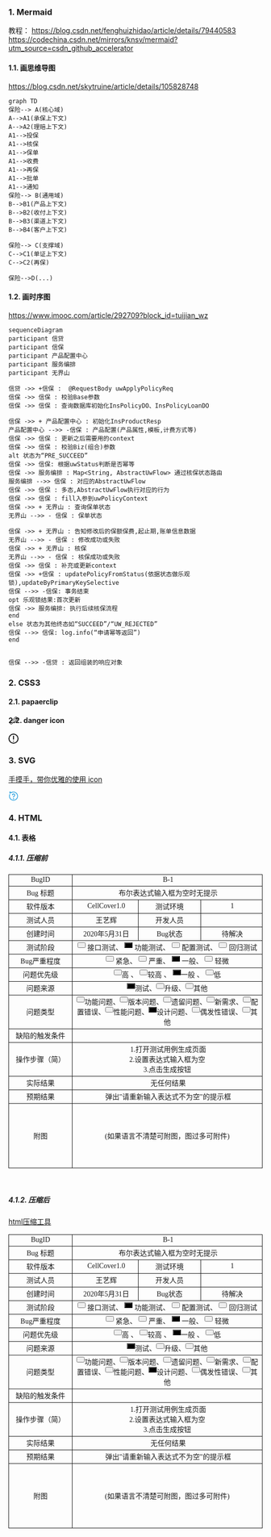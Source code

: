 ### 1. Mermaid
教程：
https://blog.csdn.net/fenghuizhidao/article/details/79440583
https://codechina.csdn.net/mirrors/knsv/mermaid?utm_source=csdn_github_accelerator

#### 1.1. 画思维导图
https://blog.csdn.net/skytruine/article/details/105828748

```mermaid
graph TD
保险--> A(核心域)
A-->A1(承保上下文)
A-->A2(理赔上下文)
A1-->投保
A1-->核保
A1-->保单
A1-->收费
A1-->再保
A1-->批单
A1-->通知
保险--> B(通用域)
B-->B1(产品上下文)
B-->B2(收付上下文)
B-->B3(渠道上下文)
B-->B4(客户上下文)

保险--> C(支撑域)
C-->C1(单证上下文)
C-->C2(再保)

保险-->D(...)
```
#### 1.2. 画时序图
https://www.imooc.com/article/292709?block_id=tuijian_wz

```mermaid
sequenceDiagram
participant 信贷
participant 信保
participant 产品配置中心
participant 服务编排
participant 无界山

信贷 ->> +信保 :  @RequestBody uwApplyPolicyReq
信保 ->> 信保 : 校验Base参数
信保 ->> 信保 : 查询数据库初始化InsPolicyDO、InsPolicyLoanDO

信保 ->> + 产品配置中心 : 初始化InsProductResp
产品配置中心 -->> -信保 : 产品配置(产品属性,模板,计费方式等)
信保 ->> 信保 : 更新之后需要用的context
信保 ->> 信保 : 校验Biz(组合)参数
alt 状态为“PRE_SUCCEED”
信保 ->> 信保: 根据uwStatus判断是否幂等
信保 ->> 服务编排 : Map<String, AbstractUwFlow> 通过核保状态路由
服务编排 -->> 信保 : 对应的AbstractUwFlow
信保 ->> 信保 : 多态,AbstractUwFlow执行对应的行为
信保 ->> 信保 : fill入参到uwPolicyContext
信保 ->> + 无界山 : 查询保单状态
无界山 -->> - 信保 : 保单状态

信保 ->> + 无界山 : 告知修改后的保额保费,起止期,账单信息数据
无界山 -->> - 信保 : 修改成功或失败
信保 ->> + 无界山 : 核保
无界山 -->> - 信保 : 核保成功或失败
信保 ->> 信保 : 补充或更新context
信保 ->> +信保 : updatePolicyFromStatus(依据状态做乐观锁),updateByPrimaryKeySelective
信保 -->> -信保: 事务结束
opt 乐观锁结果:首次更新
信保 ->> 服务编排: 执行后续核保流程
end
else 状态为其他终态如“SUCCEED”/“UW_REJECTED”
信保 -->> 信保: log.info(“申请幂等返回”)
end


信保 -->> -信贷 : 返回组装的响应对象
```

### 2. CSS3
#### 2.1. papaerclip
<a class="paperclip icon"></a>

<style type="text/css">
.paperclip.icon {
  color: #000;
  position: absolute;
  margin-left: 9px;
  margin-top: 2px;
  width: 6px;
  height: 12px;
  border-radius: 4px 4px 0 0;
  border-left: solid 1px currentColor;
  border-right: solid 1px currentColor;
  border-top: solid 1px currentColor;
  -webkit-transform: rotate(45deg);
          transform: rotate(45deg);
}

.paperclip.icon:before {
  content: '';
  position: absolute;
  top: 11px;
  left: -1px;
  width: 4px;
  height: 6px;
  border-radius: 0 0 3px 3px;
  border-left: solid 1px currentColor;
  border-right: solid 1px currentColor;
  border-bottom: solid 1px currentColor;
}

.paperclip.icon:after {
  content: '';
  position: absolute;
  left: 1px;
  top: 1px;
  width: 2px;
  height: 10px;
  border-radius: 4px 4px 0 0;
  border-left: solid 1px currentColor;
  border-right: solid 1px currentColor;
  border-top: solid 1px currentColor;
}
</style>
#### 2.2. danger icon
<a class="gg-danger"></a>

<style>
 .gg-danger {
 box-sizing: border-box;
 position: relative;
 display: block;
 transform: scale(var(--ggs,1));
 width: 20px;
 height: 20px;
 border: 2px solid;
 border-radius: 40px
}

.gg-danger::after,
.gg-danger::before {
 content: "";
 display: block;
 box-sizing: border-box;
 position: absolute;
 border-radius: 3px;
 width: 2px;
 background: currentColor;
 left: 7px
}

.gg-danger::after {
 top: 2px;
 height: 8px
}

.gg-danger::before {
 height: 2px;
 bottom: 2px
} 
</style>
### 3. SVG
[手摸手，带你优雅的使用 icon](https://www.jianshu.com/p/f14982b2b737)

<svg t="1613551927172" class="icon" viewBox="0 0 1024 1024" version="1.1" xmlns="http://www.w3.org/2000/svg" p-id="1221" width="20" height="20"><path d="M665.6 374.4c-12.8-57.6-57.6-105.6-118.4-118.4-67.2-16-131.2 9.6-169.6 64-28.8 41.6 0 60.8 16 73.6 6.4 3.2 12.8 9.6 22.4 19.2 12.8 12.8 32 9.6 44.8-3.2 12.8-12.8 9.6-32-3.2-44.8-9.6-6.4-16-12.8-22.4-19.2 22.4-25.6 60.8-38.4 96-28.8 35.2 9.6 60.8 35.2 70.4 70.4 9.6 48-12.8 92.8-54.4 112-41.6 19.2-70.4 57.6-70.4 102.4l0 22.4c0 19.2 12.8 32 32 32 0 0 0 0 0 0 16 0 32-12.8 32-32l0-22.4c0-19.2 12.8-38.4 32-44.8C643.2 528 681.6 451.2 665.6 374.4zM480 729.6c-9.6 9.6-12.8 22.4-12.8 35.2 0 12.8 6.4 25.6 12.8 35.2 9.6 9.6 22.4 12.8 35.2 12.8 12.8 0 25.6-6.4 35.2-12.8 9.6-9.6 12.8-22.4 12.8-35.2 0-12.8-6.4-25.6-12.8-35.2C531.2 710.4 499.2 710.4 480 729.6zM512 67.2c-80 0-160 22.4-227.2 64C246.4 86.4 188.8 64 124.8 64 115.2 64 102.4 70.4 96 80c-6.4 9.6-6.4 22.4 0 32 0 0 32 54.4 41.6 137.6 3.2 16 16 28.8 32 28.8 0 0 3.2 0 3.2 0C192 275.2 204.8 262.4 204.8 243.2 198.4 201.6 188.8 163.2 179.2 137.6 204.8 144 230.4 160 249.6 188.8c0 0 0 0 0 0 0 0 0 0 0 0C252.8 192 252.8 192 252.8 195.2c0 0 3.2 3.2 3.2 3.2 3.2 0 3.2 3.2 6.4 3.2 3.2 0 3.2 3.2 6.4 3.2 3.2 0 3.2 0 6.4 0 3.2 0 3.2 0 6.4 0 3.2 0 3.2 0 6.4-3.2 3.2 0 3.2 0 6.4-3.2 0 0 0 0 0 0 0 0 0 0 0 0 64-44.8 140.8-67.2 217.6-67.2 211.2 0 384 172.8 384 384s-172.8 384-384 384-384-172.8-384-384c0-54.4 9.6-105.6 32-156.8 6.4-16 0-35.2-16-41.6-16-6.4-35.2 0-41.6 16C76.8 390.4 64 451.2 64 515.2c0 246.4 201.6 448 448 448 246.4 0 448-201.6 448-448C960 268.8 758.4 67.2 512 67.2z" p-id="1222" fill="#1296db"></path></svg>
### 4. HTML
#### 4.1. 表格
##### 4.1.1. 压缩前
<html>
  <head>
    <meta http-equiv="Content-Type" content="text/html; charset=UTF-8" />
    <meta http-equiv="Content-Style-Type" content="text/css" />
    <meta name="generator" content="Aspose.Words for .NET 17.1.0.0" />
    <title>Bug-1</title>
  </head>
  <style>
    #default {
      background: black;
    }
  </style>
<body>
    <div>
      <table cellspacing="0" cellpadding="0" style="border-collapse: collapse;">
        <tbody>
          <tr>
            <td
              style="
                width: 92.9pt;
                border-style: solid;
                border-width: 0.75pt;
                padding-right: 5.03pt;
                padding-left: 5.03pt;
                vertical-align: middle;
              "
            >
              <p
                style="
                  margin-top: 0pt;
                  margin-bottom: 0pt;
                  text-align: center;
                  widows: 0;
                  orphans: 0;
                  font-size: 10.5pt;
                "
              >
                <span style="font-family: Calibri;">BugID</span>
              </p>
            </td>
            <td
              colspan="3"
              style="
                width: 300.3pt;
                border-style: solid;
                border-width: 0.75pt;
                padding-right: 5.03pt;
                padding-left: 5.03pt;
                vertical-align: middle;
              "
            >
              <p
                style="
                  margin-top: 0pt;
                  margin-bottom: 0pt;
                  text-align: center;
                  widows: 0;
                  orphans: 0;
                  font-size: 10.5pt;
                "
              >
                <span style="font-family: Calibri;">&nbsp;B-1</span>
              </p>
            </td>
          </tr>
          <tr>
            <td
              style="
                width: 92.9pt;
                border-style: solid;
                border-width: 0.75pt;
                padding-right: 5.03pt;
                padding-left: 5.03pt;
                vertical-align: middle;
              "
            >
              <p
                style="
                  margin-top: 0pt;
                  margin-bottom: 0pt;
                  text-align: center;
                  widows: 0;
                  orphans: 0;
                  font-size: 10.5pt;
                "
              >
                <span style="font-family: Calibri;">Bug</span>
                <span style="font-family:&#39;宋体&#39;">标题</span>
              </p>
            </td>
            <td
              colspan="3"
              style="
                width: 300.3pt;
                border-top-style: solid;
                border-top-width: 0.75pt;
                border-right-style: solid;
                border-right-width: 0.75pt;
                border-left-style: solid;
                border-left-width: 0.75pt;
                padding-right: 5.03pt;
                padding-left: 5.03pt;
                vertical-align: middle;
              "
            >
              <p
                style="
                  margin-top: 0pt;
                  margin-bottom: 0pt;
                  text-align: center;
                  widows: 0;
                  orphans: 0;
                  font-size: 10.5pt;
                "
              >
                <span style="font-family: Calibri;">&nbsp;布尔表达式输入框为空时无提示</span>
              </p>
            </td>
          </tr>
          <tr>
            <td
              style="
                width: 92.9pt;
                border-style: solid;
                border-width: 0.75pt;
                padding-right: 5.03pt;
                padding-left: 5.03pt;
                vertical-align: middle;
              "
            >
              <p
                style="
                  margin-top: 0pt;
                  margin-bottom: 0pt;
                  text-align: center;
                  widows: 0;
                  orphans: 0;
                  font-size: 10.5pt;
                "
              >
                <span style="font-family:&#39;宋体&#39;">软件版本</span>
              </p>
            </td>
            <td
              style="
                width: 92.9pt;
                border-style: solid;
                border-width: 0.75pt;
                padding-right: 5.03pt;
                padding-left: 5.03pt;
                vertical-align: middle;
              "
            >
              <p
                style="
                  margin-top: 0pt;
                  margin-bottom: 0pt;
                  text-align: center;
                  widows: 0;
                  orphans: 0;
                  font-size: 10.5pt;
                "
              >
                <span style="font-family: Calibri;">&nbsp;CellCover1.0</span>
              </p>
            </td>
            <td
              style="
                width: 92.9pt;
                border-style: solid;
                border-width: 0.75pt;
                padding-right: 5.03pt;
                padding-left: 5.03pt;
                vertical-align: middle;
              "
            >
              <p
                style="
                  margin-top: 0pt;
                  margin-bottom: 0pt;
                  text-align: center;
                  widows: 0;
                  orphans: 0;
                  font-size: 10.5pt;
                "
              >
                <span style="font-family:&#39;宋体&#39;">测试环境</span>
              </p>
            </td>
            <td
              style="
                width: 92.9pt;
                border-style: solid;
                border-width: 0.75pt;
                padding-right: 5.03pt;
                padding-left: 5.03pt;
                vertical-align: middle;
              "
            >
              <p
                style="
                  margin-top: 0pt;
                  margin-bottom: 0pt;
                  text-align: center;
                  widows: 0;
                  orphans: 0;
                  font-size: 10.5pt;
                "
              >
                <span style="font-family: Calibri;">&nbsp;1</span>
              </p>
            </td>
          </tr>
          <tr>
            <td
              style="
                width: 92.9pt;
                border-style: solid;
                border-width: 0.75pt;
                padding-right: 5.03pt;
                padding-left: 5.03pt;
                vertical-align: middle;
              "
            >
              <p
                style="
                  margin-top: 0pt;
                  margin-bottom: 0pt;
                  text-align: center;
                  widows: 0;
                  orphans: 0;
                  font-size: 10.5pt;
                "
              >
                <span style="font-family:&#39;宋体&#39;">测试人员</span>
              </p>
            </td>
            <td
              style="
                width: 92.9pt;
                border-style: solid;
                border-width: 0.75pt;
                padding-right: 5.03pt;
                padding-left: 5.03pt;
                vertical-align: middle;
              "
            >
              <p
                style="
                  margin-top: 0pt;
                  margin-bottom: 0pt;
                  text-align: center;
                  widows: 0;
                  orphans: 0;
                  font-size: 10.5pt;
                "
              >
                <span style="font-family: Calibri;">&nbsp;王艺辉</span>
              </p>
            </td>
            <td
              style="
                width: 92.9pt;
                border-style: solid;
                border-width: 0.75pt;
                padding-right: 5.03pt;
                padding-left: 5.03pt;
                vertical-align: middle;
              "
            >
              <p
                style="
                  margin-top: 0pt;
                  margin-bottom: 0pt;
                  text-align: center;
                  widows: 0;
                  orphans: 0;
                  font-size: 10.5pt;
                "
              >
                <span style="font-family:&#39;宋体&#39;">开发人员</span>
              </p>
            </td>
            <td
              style="
                width: 92.9pt;
                border-style: solid;
                border-width: 0.75pt;
                padding-right: 5.03pt;
                padding-left: 5.03pt;
                vertical-align: middle;
              "
            >
              <p
                style="
                  margin-top: 0pt;
                  margin-bottom: 0pt;
                  text-align: center;
                  widows: 0;
                  orphans: 0;
                  font-size: 10.5pt;
                "
              >
                <span style="font-family: Calibri;">&nbsp;</span>
              </p>
            </td>
          </tr>
          <tr>
            <td
              style="
                width: 92.9pt;
                border-style: solid;
                border-width: 0.75pt;
                padding-right: 5.03pt;
                padding-left: 5.03pt;
                vertical-align: middle;
              "
            >
              <p
                style="
                  margin-top: 0pt;
                  margin-bottom: 0pt;
                  text-align: center;
                  widows: 0;
                  orphans: 0;
                  font-size: 10.5pt;
                "
              >
                <span style="font-family:&#39;宋体&#39;">创建时间</span>
              </p>
            </td>
            <td
              style="
                width: 92.9pt;
                border-style: solid;
                border-width: 0.75pt;
                padding-right: 5.03pt;
                padding-left: 5.03pt;
                vertical-align: middle;
              "
            >
              <p
                style="
                  margin-top: 0pt;
                  margin-bottom: 0pt;
                  text-align: center;
                  widows: 0;
                  orphans: 0;
                  font-size: 10.5pt;
                "
              >
                <span style="font-family: Calibri;">&nbsp;2020年5月31日</span>
              </p>
            </td>
            <td
              style="
                width: 92.9pt;
                border-style: solid;
                border-width: 0.75pt;
                padding-right: 5.03pt;
                padding-left: 5.03pt;
                vertical-align: middle;
              "
            >
              <p
                style="
                  margin-top: 0pt;
                  margin-bottom: 0pt;
                  text-align: center;
                  widows: 0;
                  orphans: 0;
                  font-size: 10.5pt;
                "
              >
                <span style="font-family: Calibri;">Bug</span
                ><span style="font-family:&#39;宋体&#39;">状态</span>
              </p>
            </td>
            <td
              style="
                width: 92.9pt;
                border-style: solid;
                border-width: 0.75pt;
                padding-right: 5.03pt;
                padding-left: 5.03pt;
                vertical-align: middle;
              "
            >
              <p
                style="
                  margin-top: 0pt;
                  margin-bottom: 0pt;
                  text-align: center;
                  widows: 0;
                  orphans: 0;
                  font-size: 10.5pt;
                "
              >
                <span style="font-family: Calibri;">&nbsp;待解决</span>
              </p>
            </td>
          </tr>
          <tr>
            <td
              style="
                width: 92.9pt;
                border-style: solid;
                border-width: 0.75pt;
                padding-right: 5.03pt;
                padding-left: 5.03pt;
                vertical-align: middle;
              "
            >
              <p
                style="
                  margin-top: 0pt;
                  margin-bottom: 0pt;
                  text-align: center;
                  widows: 0;
                  orphans: 0;
                  font-size: 10.5pt;
                "
              >
                <span style="font-family:&#39;宋体&#39;">测试阶段</span>
              </p>
            </td>
            <td
              colspan="3"
              style="
                width: 300.3pt;
                border-right-style: solid;
                border-right-width: 0.75pt;
                border-left-style: solid;
                border-left-width: 0.75pt;
                border-bottom-style: solid;
                border-bottom-width: 0.75pt;
                padding-right: 5.03pt;
                padding-left: 5.03pt;
                vertical-align: middle;
              "
            >
              <p
                style="
                  margin-top: 0pt;
                  margin-bottom: 0pt;
                  text-align: center;
                  widows: 0;
                  orphans: 0;
                  font-size: 10.5pt;
                "
              >
                <input type="button" style="height: 11px; width: 10px;" />
                <span style="font-family:&#39;宋体&#39;">接口测试、</span>
                <input
                  type="button"
                  id="default"
                  style="height: 11px; width: 10px;"
                />
                <span style="font-family:&#39;宋体&#39;">功能测试、</span>
                <input type="button" style="height: 11px; width: 10px;" />
                <span style="font-family:&#39;宋体&#39;">配置测试、</span>
                <input type="button" style="height: 11px; width: 10px;" />
                <span style="font-family:&#39;宋体&#39;">回归测试</span>
              </p>
            </td>
          </tr>
          <tr>
            <td
              style="
                width: 92.9pt;
                border-style: solid;
                border-width: 0.75pt;
                padding-right: 5.03pt;
                padding-left: 5.03pt;
                vertical-align: middle;
              "
            >
              <p
                style="
                  margin-top: 0pt;
                  margin-bottom: 0pt;
                  text-align: center;
                  widows: 0;
                  orphans: 0;
                  font-size: 10.5pt;
                "
              >
                <span style="font-family: Calibri;">Bu</span
                ><span style="font-family: Calibri;">g</span
                ><span style="font-family:&#39;宋体&#39;">严重程度</span>
              </p>
            </td>
            <td
              colspan="3"
              style="
                width: 300.3pt;
                border-style: solid;
                border-width: 0.75pt;
                padding-right: 5.03pt;
                padding-left: 5.03pt;
                vertical-align: middle;
              "
            >
              <p
                style="
                  margin-top: 0pt;
                  margin-bottom: 0pt;
                  text-align: center;
                  widows: 0;
                  orphans: 0;
                  font-size: 10.5pt;
                "
              >
                <input type="button" style="height: 11px; width: 10px;" />
                <span style="font-family:&#39;宋体&#39;">紧急、</span>
                <input type="button" style="height: 11px; width: 10px;" />
                <span style="font-family:&#39;宋体&#39;">严重、</span>
                <input
                  type="button"
                  id="default"
                  style="height: 11px; width: 10px;"
                />
                <span style="font-family:&#39;宋体&#39;">一般、</span>
                <input type="button" style="height: 11px; width: 10px;" />
                <span style="font-family:&#39;宋体&#39;">轻微</span>
              </p>
            </td>
            <p></p>
          </tr>
          <tr>
            <td
              style="
                width: 92.9pt;
                border-style: solid;
                border-width: 0.75pt;
                padding-right: 5.03pt;
                padding-left: 5.03pt;
                vertical-align: middle;
              "
            >
              <p
                style="
                  margin-top: 0pt;
                  margin-bottom: 0pt;
                  text-align: center;
                  widows: 0;
                  orphans: 0;
                  font-size: 10.5pt;
                "
              >
                <span style="font-family:&#39;宋体&#39;">问题优先级</span>
              </p>
            </td>
            <td
              colspan="3"
              style="
                width: 300.3pt;
                border-style: solid;
                border-width: 0.75pt;
                padding-right: 5.03pt;
                padding-left: 5.03pt;
                vertical-align: middle;
              "
            >
              <p
                style="
                  margin-top: 0pt;
                  margin-bottom: 0pt;
                  text-align: center;
                  widows: 0;
                  orphans: 0;
                  font-size: 10.5pt;
                "
              >
                <input type="button" style="height: 11px; width: 10px;" /><span
                  style="font-family:&#39;宋体&#39;"
                  >高</span
                >
                <span style="font-family:&#39;宋体&#39;">、</span>
                <input type="button" style="height: 11px; width: 10px;" /><span
                  style="font-family:&#39;宋体&#39;"
                  >较高</span
                >
                <span style="font-family:&#39;宋体&#39;">、</span>
                <input
                  type="button"
                  id="default"
                  style="height: 11px; width: 10px;"
                /><span style="font-family:&#39;宋体&#39;">一般</span>
                <span style="font-family:&#39;宋体&#39;">、</span>
                <input type="button" style="height: 11px; width: 10px;" /><span
                  style="font-family:&#39;宋体&#39;"
                  >低</span
                >
              </p>
            </td>
          </tr>
          <tr>
            <td
              style="
                width: 92.9pt;
                border-style: solid;
                border-width: 0.75pt;
                padding-right: 5.03pt;
                padding-left: 5.03pt;
                vertical-align: middle;
              "
            >
              <p
                style="
                  margin-top: 0pt;
                  margin-bottom: 0pt;
                  text-align: center;
                  widows: 0;
                  orphans: 0;
                  font-size: 10.5pt;
                "
              >
                <span style="font-family:&#39;宋体&#39;">问题来源</span>
              </p>
            </td>
            <td
              colspan="3"
              style="
                width: 300.3pt;
                border-style: solid;
                border-width: 0.75pt;
                padding-right: 5.03pt;
                padding-left: 5.03pt;
                vertical-align: middle;
              "
            >
              <p
                style="
                  margin-top: 0pt;
                  margin-bottom: 0pt;
                  text-align: center;
                  widows: 0;
                  orphans: 0;
                  font-size: 10.5pt;
                "
              >
                <input
                  type="button"
                  id="default"
                  style="height: 11px; width: 10px;"
                /><span style="font-family:&#39;宋体&#39;">测试</span
                ><span style="font-family:&#39;宋体&#39;">、</span
                ><input type="button" style="height: 11px; width: 10px;" /><span
                  style="font-family:&#39;宋体&#39;"
                  >升级</span
                ><span style="font-family:&#39;宋体&#39;">、</span
                ><input type="button" style="height: 11px; width: 10px;" /><span
                  style="font-family:&#39;宋体&#39;"
                  >其他</span
                >
              </p>
            </td>
          </tr>
          <tr>
            <td
              style="
                width: 92.9pt;
                border-style: solid;
                border-width: 0.75pt;
                padding-right: 5.03pt;
                padding-left: 5.03pt;
                vertical-align: middle;
              "
            >
              <p
                style="
                  margin-top: 0pt;
                  margin-bottom: 0pt;
                  text-align: center;
                  widows: 0;
                  orphans: 0;
                  font-size: 10.5pt;
                "
              >
                <span style="font-family:&#39;宋体&#39;">问题类型</span>
              </p>
            </td>
            <td
              colspan="3"
              style="
                width: 300.3pt;
                border-style: solid;
                border-width: 0.75pt;
                padding-right: 5.03pt;
                padding-left: 5.03pt;
                vertical-align: middle;
              "
            >
              <p
                style="
                  margin-top: 0pt;
                  margin-bottom: 0pt;
                  text-align: center;
                  widows: 0;
                  orphans: 0;
                  font-size: 10.5pt;
                "
              >
                <input type="button" style="height: 11px; width: 10px;" /><span
                  style="font-family:&#39;宋体&#39;"
                  >功能问题</span
                ><span style="font-family:&#39;宋体&#39;">、</span
                ><input type="button" style="height: 11px; width: 10px;" /><span
                  style="font-family:&#39;宋体&#39;"
                  >版本问题</span
                ><span style="font-family:&#39;宋体&#39;">、</span
                ><input type="button" style="height: 11px; width: 10px;" /><span
                  style="font-family:&#39;宋体&#39;"
                  >遗留问题</span
                ><span style="font-family:&#39;宋体&#39;">、</span
                ><input type="button" style="height: 11px; width: 10px;" /><span
                  style="font-family:&#39;宋体&#39;"
                  >新需求</span
                ><span style="font-family:&#39;宋体&#39;">、</span
                ><input type="button" style="height: 11px; width: 10px;" /><span
                  style="font-family:&#39;宋体&#39;"
                  >配置错误</span
                ><span style="font-family:&#39;宋体&#39;">、</span
                ><input type="button" style="height: 11px; width: 10px;" /><span
                  style="font-family:&#39;宋体&#39;"
                  >性能问题</span
                ><span style="font-family:&#39;宋体&#39;">、</span
                ><input type="button" id="default" style="height: 11px; width: 10px;" /><span
                  style="font-family:&#39;宋体&#39;"
                  >设计问题</span
                ><span style="font-family:&#39;宋体&#39;">、</span
                ><input type="button" style="height: 11px; width: 10px;" /><span
                  style="font-family:&#39;宋体&#39;"
                  >偶发性错误</span
                ><span style="font-family:&#39;宋体&#39;">、</span
                ><input type="button" style="height: 11px; width: 10px;" /><span
                  style="font-family:&#39;宋体&#39;"
                  >其他</span
                >
              </p>
            </td>
          </tr>
          <tr>
            <td
              style="
                width: 92.9pt;
                border-style: solid;
                border-width: 0.75pt;
                padding-right: 5.03pt;
                padding-left: 5.03pt;
                vertical-align: middle;
              "
            >
              <p
                style="
                  margin-top: 0pt;
                  margin-bottom: 0pt;
                  text-align: center;
                  widows: 0;
                  orphans: 0;
                  font-size: 10.5pt;
                "
              >
                <span style="font-family:&#39;宋体&#39;">缺陷的触发条件</span>
              </p>
            </td>
            <td
              colspan="3"
              style="
                width: 300.3pt;
                border-style: solid;
                border-width: 0.75pt;
                padding-right: 5.03pt;
                padding-left: 5.03pt;
                vertical-align: middle;
              "
            >
              <p
                style="
                  margin-top: 0pt;
                  margin-bottom: 0pt;
                  text-align: center;
                  widows: 0;
                  orphans: 0;
                  font-size: 10.5pt;
                "
              >
                <span style="font-family: Calibri;">&nbsp;</span>
              </p>
            </td>
          </tr>
          <tr>
            <td
              style="
                width: 92.9pt;
                border-style: solid;
                border-width: 0.75pt;
                padding-right: 5.03pt;
                padding-left: 5.03pt;
                vertical-align: middle;
              "
            >
              <p
                style="
                  margin-top: 0pt;
                  margin-bottom: 0pt;
                  text-align: center;
                  widows: 0;
                  orphans: 0;
                  font-size: 10.5pt;
                "
              >
                <span style="font-family:&#39;宋体&#39;">操作步骤（简）</span>
              </p>
            </td>
            <td
              colspan="3"
              style="
                width: 300.3pt;
                border-style: solid;
                border-width: 0.75pt;
                padding-right: 5.03pt;
                padding-left: 5.03pt;
                vertical-align: middle;
              "
            >
              <p
                style="
                  margin-top: 0pt;
                  margin-bottom: 0pt;
                  text-align: center;
                  widows: 0;
                  orphans: 0;
                  font-size: 10.5pt;
                "
              >
                <span style="font-family: Calibri;">&nbsp;1.打开测试用例生成页面<br>2.设置表达式输入框为空<br>3.点击生成按钮</span>
              </p>
            </td>
          </tr>
          <tr>
            <td
              style="
                width: 92.9pt;
                border-style: solid;
                border-width: 0.75pt;
                padding-right: 5.03pt;
                padding-left: 5.03pt;
                vertical-align: middle;
              "
            >
              <p
                style="
                  margin-top: 0pt;
                  margin-bottom: 0pt;
                  text-align: center;
                  widows: 0;
                  orphans: 0;
                  font-size: 10.5pt;
                "
              >
                <span style="font-family:&#39;宋体&#39;">实际结果</span>
              </p>
            </td>
            <td
              colspan="3"
              style="
                width: 300.3pt;
                border-style: solid;
                border-width: 0.75pt;
                padding-right: 5.03pt;
                padding-left: 5.03pt;
                vertical-align: middle;
              "
            >
              <p
                style="
                  margin-top: 0pt;
                  margin-bottom: 0pt;
                  text-align: center;
                  widows: 0;
                  orphans: 0;
                  font-size: 10.5pt;
                "
              >
                <span style="font-family: Calibri;">&nbsp;无任何结果</span>
              </p>
            </td>
          </tr>
          <tr>
            <td
              style="
                width: 92.9pt;
                border-style: solid;
                border-width: 0.75pt;
                padding-right: 5.03pt;
                padding-left: 5.03pt;
                vertical-align: middle;
              "
            >
              <p
                style="
                  margin-top: 0pt;
                  margin-bottom: 0pt;
                  text-align: center;
                  widows: 0;
                  orphans: 0;
                  font-size: 10.5pt;
                "
              >
                <span style="font-family:&#39;宋体&#39;">预期结果</span>
              </p>
            </td>
            <td
              colspan="3"
              style="
                width: 300.3pt;
                border-style: solid;
                border-width: 0.75pt;
                padding-right: 5.03pt;
                padding-left: 5.03pt;
                vertical-align: middle;
              "
            >
              <p
                style="
                  margin-top: 0pt;
                  margin-bottom: 0pt;
                  text-align: center;
                  widows: 0;
                  orphans: 0;
                  font-size: 10.5pt;
                "
              >
                <span style="font-family: Calibri;">&nbsp;弹出"请重新输入表达式不为空"的提示框</span>
              </p>
            </td>
          </tr>
          <tr style="height: 96.1pt;">
            <td
              style="
                width: 92.9pt;
                border-style: solid;
                border-width: 0.75pt;
                padding-right: 5.03pt;
                padding-left: 5.03pt;
                vertical-align: middle;
              "
            >
              <p
                style="
                  margin-top: 0pt;
                  margin-bottom: 0pt;
                  text-align: center;
                  widows: 0;
                  orphans: 0;
                  font-size: 10.5pt;
                "
              >
                <span style="font-family:&#39;宋体&#39;">附图</span>
              </p>
            </td>
            <td
              colspan="3"
              style="
                width: 300.3pt;
                border-style: solid;
                border-width: 0.75pt;
                padding-right: 5.03pt;
                padding-left: 5.03pt;
                vertical-align: middle;
              "
            >
              <p
                style="
                  margin-top: 0pt;
                  margin-bottom: 0pt;
                  text-align: center;
                  widows: 0;
                  orphans: 0;
                  font-size: 10.5pt;
                "
              >
                <span style="font-family:&#39;宋体&#39;"
                  >(如果语言不清楚可附图，图过多可附件)</span
                >
              </p>
            </td>
          </tr>
        </tbody>
      </table>
      <p
        style="
          margin-top: 0pt;
          margin-bottom: 0pt;
          text-align: justify;
          widows: 0;
          orphans: 0;
          font-size: 10.5pt;
        "
      >
        <span style="font-family: Calibri;">&nbsp;</span>
      </p>
    </div>
  </body>
  <script>
    document.getElementById("default").style.background = "gray";
  </script>
</html>

##### 4.1.2. 压缩后

[html压缩工具](https://www.haorooms.com/tools/html_minifier/)
<html> <head> <meta http-equiv=Content-Type content="text/html; charset=UTF-8"> <meta http-equiv=Content-Style-Type content="text/css"> <meta name=generator content="Aspose.Words for .NET 17.1.0.0"> <title>Bug-1</title>  <style>#default{background:#000}</style><body> <div> <table cellspacing=0 cellpadding=0 style=border-collapse:collapse> <tbody> <tr> <td style=width:92.9pt;border-style:solid;border-width:.75pt;padding-right:5.03pt;padding-left:5.03pt;vertical-align:middle> <p style=margin-top:0;margin-bottom:0;text-align:center;widows:0;orphans:0;font-size:10.5pt> <span style=font-family:Calibri>BugID</span> </p>  <td colspan=3 style=width:300.3pt;border-style:solid;border-width:.75pt;padding-right:5.03pt;padding-left:5.03pt;vertical-align:middle> <p style=margin-top:0;margin-bottom:0;text-align:center;widows:0;orphans:0;font-size:10.5pt> <span style=font-family:Calibri>&nbsp;B-1</span> </p>   <tr> <td style=width:92.9pt;border-style:solid;border-width:.75pt;padding-right:5.03pt;padding-left:5.03pt;vertical-align:middle> <p style=margin-top:0;margin-bottom:0;text-align:center;widows:0;orphans:0;font-size:10.5pt> <span style=font-family:Calibri>Bug</span> <span style=font-family:&#39;宋体&#39>标题</span> </p>  <td colspan=3 style=width:300.3pt;border-top-style:solid;border-top-width:.75pt;border-right-style:solid;border-right-width:.75pt;border-left-style:solid;border-left-width:.75pt;padding-right:5.03pt;padding-left:5.03pt;vertical-align:middle> <p style=margin-top:0;margin-bottom:0;text-align:center;widows:0;orphans:0;font-size:10.5pt> <span style=font-family:Calibri>&nbsp;布尔表达式输入框为空时无提示</span> </p>   <tr> <td style=width:92.9pt;border-style:solid;border-width:.75pt;padding-right:5.03pt;padding-left:5.03pt;vertical-align:middle> <p style=margin-top:0;margin-bottom:0;text-align:center;widows:0;orphans:0;font-size:10.5pt> <span style=font-family:&#39;宋体&#39>软件版本</span> </p>  <td style=width:92.9pt;border-style:solid;border-width:.75pt;padding-right:5.03pt;padding-left:5.03pt;vertical-align:middle> <p style=margin-top:0;margin-bottom:0;text-align:center;widows:0;orphans:0;font-size:10.5pt> <span style=font-family:Calibri>&nbsp;CellCover1.0</span> </p>  <td style=width:92.9pt;border-style:solid;border-width:.75pt;padding-right:5.03pt;padding-left:5.03pt;vertical-align:middle> <p style=margin-top:0;margin-bottom:0;text-align:center;widows:0;orphans:0;font-size:10.5pt> <span style=font-family:&#39;宋体&#39>测试环境</span> </p>  <td style=width:92.9pt;border-style:solid;border-width:.75pt;padding-right:5.03pt;padding-left:5.03pt;vertical-align:middle> <p style=margin-top:0;margin-bottom:0;text-align:center;widows:0;orphans:0;font-size:10.5pt> <span style=font-family:Calibri>&nbsp;1</span> </p>   <tr> <td style=width:92.9pt;border-style:solid;border-width:.75pt;padding-right:5.03pt;padding-left:5.03pt;vertical-align:middle> <p style=margin-top:0;margin-bottom:0;text-align:center;widows:0;orphans:0;font-size:10.5pt> <span style=font-family:&#39;宋体&#39>测试人员</span> </p>  <td style=width:92.9pt;border-style:solid;border-width:.75pt;padding-right:5.03pt;padding-left:5.03pt;vertical-align:middle> <p style=margin-top:0;margin-bottom:0;text-align:center;widows:0;orphans:0;font-size:10.5pt> <span style=font-family:Calibri>&nbsp;王艺辉</span> </p>  <td style=width:92.9pt;border-style:solid;border-width:.75pt;padding-right:5.03pt;padding-left:5.03pt;vertical-align:middle> <p style=margin-top:0;margin-bottom:0;text-align:center;widows:0;orphans:0;font-size:10.5pt> <span style=font-family:&#39;宋体&#39>开发人员</span> </p>  <td style=width:92.9pt;border-style:solid;border-width:.75pt;padding-right:5.03pt;padding-left:5.03pt;vertical-align:middle> <p style=margin-top:0;margin-bottom:0;text-align:center;widows:0;orphans:0;font-size:10.5pt> <span style=font-family:Calibri>&nbsp;</span> </p>   <tr> <td style=width:92.9pt;border-style:solid;border-width:.75pt;padding-right:5.03pt;padding-left:5.03pt;vertical-align:middle> <p style=margin-top:0;margin-bottom:0;text-align:center;widows:0;orphans:0;font-size:10.5pt> <span style=font-family:&#39;宋体&#39>创建时间</span> </p>  <td style=width:92.9pt;border-style:solid;border-width:.75pt;padding-right:5.03pt;padding-left:5.03pt;vertical-align:middle> <p style=margin-top:0;margin-bottom:0;text-align:center;widows:0;orphans:0;font-size:10.5pt> <span style=font-family:Calibri>&nbsp;2020年5月31日</span> </p>  <td style=width:92.9pt;border-style:solid;border-width:.75pt;padding-right:5.03pt;padding-left:5.03pt;vertical-align:middle> <p style=margin-top:0;margin-bottom:0;text-align:center;widows:0;orphans:0;font-size:10.5pt> <span style=font-family:Calibri>Bug</span><span style=font-family:&#39;宋体&#39>状态</span> </p>  <td style=width:92.9pt;border-style:solid;border-width:.75pt;padding-right:5.03pt;padding-left:5.03pt;vertical-align:middle> <p style=margin-top:0;margin-bottom:0;text-align:center;widows:0;orphans:0;font-size:10.5pt> <span style=font-family:Calibri>&nbsp;待解决</span> </p>   <tr> <td style=width:92.9pt;border-style:solid;border-width:.75pt;padding-right:5.03pt;padding-left:5.03pt;vertical-align:middle> <p style=margin-top:0;margin-bottom:0;text-align:center;widows:0;orphans:0;font-size:10.5pt> <span style=font-family:&#39;宋体&#39>测试阶段</span> </p>  <td colspan=3 style=width:300.3pt;border-right-style:solid;border-right-width:.75pt;border-left-style:solid;border-left-width:.75pt;border-bottom-style:solid;border-bottom-width:.75pt;padding-right:5.03pt;padding-left:5.03pt;vertical-align:middle> <p style=margin-top:0;margin-bottom:0;text-align:center;widows:0;orphans:0;font-size:10.5pt> <input type=button style="height:11px;width:10px"> <span style=font-family:&#39;宋体&#39>接口测试、</span> <input type=button id=default style="height:11px;width:10px"> <span style=font-family:&#39;宋体&#39>功能测试、</span> <input type=button style="height:11px;width:10px"> <span style=font-family:&#39;宋体&#39>配置测试、</span> <input type=button style="height:11px;width:10px"> <span style=font-family:&#39;宋体&#39>回归测试</span> </p>   <tr> <td style=width:92.9pt;border-style:solid;border-width:.75pt;padding-right:5.03pt;padding-left:5.03pt;vertical-align:middle> <p style=margin-top:0;margin-bottom:0;text-align:center;widows:0;orphans:0;font-size:10.5pt> <span style=font-family:Calibri>Bu</span><span style=font-family:Calibri>g</span><span style=font-family:&#39;宋体&#39>严重程度</span> </p>  <td colspan=3 style=width:300.3pt;border-style:solid;border-width:.75pt;padding-right:5.03pt;padding-left:5.03pt;vertical-align:middle> <p style=margin-top:0;margin-bottom:0;text-align:center;widows:0;orphans:0;font-size:10.5pt> <input type=button style="height:11px;width:10px"> <span style=font-family:&#39;宋体&#39>紧急、</span> <input type=button style="height:11px;width:10px"> <span style=font-family:&#39;宋体&#39>严重、</span> <input type=button id=default style="height:11px;width:10px"> <span style=font-family:&#39;宋体&#39>一般、</span> <input type=button style="height:11px;width:10px"> <span style=font-family:&#39;宋体&#39>轻微</span> </p>    <tr> <td style=width:92.9pt;border-style:solid;border-width:.75pt;padding-right:5.03pt;padding-left:5.03pt;vertical-align:middle> <p style=margin-top:0;margin-bottom:0;text-align:center;widows:0;orphans:0;font-size:10.5pt> <span style=font-family:&#39;宋体&#39>问题优先级</span> </p>  <td colspan=3 style=width:300.3pt;border-style:solid;border-width:.75pt;padding-right:5.03pt;padding-left:5.03pt;vertical-align:middle> <p style=margin-top:0;margin-bottom:0;text-align:center;widows:0;orphans:0;font-size:10.5pt> <input type=button style="height:11px;width:10px"><span style=font-family:&#39;宋体&#39>高</span> <span style=font-family:&#39;宋体&#39>、</span> <input type=button style="height:11px;width:10px"><span style=font-family:&#39;宋体&#39>较高</span> <span style=font-family:&#39;宋体&#39>、</span> <input type=button id=default style="height:11px;width:10px"><span style=font-family:&#39;宋体&#39>一般</span> <span style=font-family:&#39;宋体&#39>、</span> <input type=button style="height:11px;width:10px"><span style=font-family:&#39;宋体&#39>低</span> </p>   <tr> <td style=width:92.9pt;border-style:solid;border-width:.75pt;padding-right:5.03pt;padding-left:5.03pt;vertical-align:middle> <p style=margin-top:0;margin-bottom:0;text-align:center;widows:0;orphans:0;font-size:10.5pt> <span style=font-family:&#39;宋体&#39>问题来源</span> </p>  <td colspan=3 style=width:300.3pt;border-style:solid;border-width:.75pt;padding-right:5.03pt;padding-left:5.03pt;vertical-align:middle> <p style=margin-top:0;margin-bottom:0;text-align:center;widows:0;orphans:0;font-size:10.5pt> <input type=button id=default style="height:11px;width:10px"><span style=font-family:&#39;宋体&#39>测试</span><span style=font-family:&#39;宋体&#39>、</span><input type=button style="height:11px;width:10px"><span style=font-family:&#39;宋体&#39>升级</span><span style=font-family:&#39;宋体&#39>、</span><input type=button style="height:11px;width:10px"><span style=font-family:&#39;宋体&#39>其他</span> </p>   <tr> <td style=width:92.9pt;border-style:solid;border-width:.75pt;padding-right:5.03pt;padding-left:5.03pt;vertical-align:middle> <p style=margin-top:0;margin-bottom:0;text-align:center;widows:0;orphans:0;font-size:10.5pt> <span style=font-family:&#39;宋体&#39>问题类型</span> </p>  <td colspan=3 style=width:300.3pt;border-style:solid;border-width:.75pt;padding-right:5.03pt;padding-left:5.03pt;vertical-align:middle> <p style=margin-top:0;margin-bottom:0;text-align:center;widows:0;orphans:0;font-size:10.5pt> <input type=button style="height:11px;width:10px"><span style=font-family:&#39;宋体&#39>功能问题</span><span style=font-family:&#39;宋体&#39>、</span><input type=button style="height:11px;width:10px"><span style=font-family:&#39;宋体&#39>版本问题</span><span style=font-family:&#39;宋体&#39>、</span><input type=button style="height:11px;width:10px"><span style=font-family:&#39;宋体&#39>遗留问题</span><span style=font-family:&#39;宋体&#39>、</span><input type=button style="height:11px;width:10px"><span style=font-family:&#39;宋体&#39>新需求</span><span style=font-family:&#39;宋体&#39>、</span><input type=button style="height:11px;width:10px"><span style=font-family:&#39;宋体&#39>配置错误</span><span style=font-family:&#39;宋体&#39>、</span><input type=button style="height:11px;width:10px"><span style=font-family:&#39;宋体&#39>性能问题</span><span style=font-family:&#39;宋体&#39>、</span><input type=button id=default style="height:11px;width:10px"><span style=font-family:&#39;宋体&#39>设计问题</span><span style=font-family:&#39;宋体&#39>、</span><input type=button style="height:11px;width:10px"><span style=font-family:&#39;宋体&#39>偶发性错误</span><span style=font-family:&#39;宋体&#39>、</span><input type=button style="height:11px;width:10px"><span style=font-family:&#39;宋体&#39>其他</span> </p>   <tr> <td style=width:92.9pt;border-style:solid;border-width:.75pt;padding-right:5.03pt;padding-left:5.03pt;vertical-align:middle> <p style=margin-top:0;margin-bottom:0;text-align:center;widows:0;orphans:0;font-size:10.5pt> <span style=font-family:&#39;宋体&#39>缺陷的触发条件</span> </p>  <td colspan=3 style=width:300.3pt;border-style:solid;border-width:.75pt;padding-right:5.03pt;padding-left:5.03pt;vertical-align:middle> <p style=margin-top:0;margin-bottom:0;text-align:center;widows:0;orphans:0;font-size:10.5pt> <span style=font-family:Calibri>&nbsp;</span> </p>   <tr> <td style=width:92.9pt;border-style:solid;border-width:.75pt;padding-right:5.03pt;padding-left:5.03pt;vertical-align:middle> <p style=margin-top:0;margin-bottom:0;text-align:center;widows:0;orphans:0;font-size:10.5pt> <span style=font-family:&#39;宋体&#39>操作步骤（简）</span> </p>  <td colspan=3 style=width:300.3pt;border-style:solid;border-width:.75pt;padding-right:5.03pt;padding-left:5.03pt;vertical-align:middle> <p style=margin-top:0;margin-bottom:0;text-align:center;widows:0;orphans:0;font-size:10.5pt> <span style=font-family:Calibri>&nbsp;1.打开测试用例生成页面<br>2.设置表达式输入框为空<br>3.点击生成按钮</span> </p>   <tr> <td style=width:92.9pt;border-style:solid;border-width:.75pt;padding-right:5.03pt;padding-left:5.03pt;vertical-align:middle> <p style=margin-top:0;margin-bottom:0;text-align:center;widows:0;orphans:0;font-size:10.5pt> <span style=font-family:&#39;宋体&#39>实际结果</span> </p>  <td colspan=3 style=width:300.3pt;border-style:solid;border-width:.75pt;padding-right:5.03pt;padding-left:5.03pt;vertical-align:middle> <p style=margin-top:0;margin-bottom:0;text-align:center;widows:0;orphans:0;font-size:10.5pt> <span style=font-family:Calibri>&nbsp;无任何结果</span> </p>   <tr> <td style=width:92.9pt;border-style:solid;border-width:.75pt;padding-right:5.03pt;padding-left:5.03pt;vertical-align:middle> <p style=margin-top:0;margin-bottom:0;text-align:center;widows:0;orphans:0;font-size:10.5pt> <span style=font-family:&#39;宋体&#39>预期结果</span> </p>  <td colspan=3 style=width:300.3pt;border-style:solid;border-width:.75pt;padding-right:5.03pt;padding-left:5.03pt;vertical-align:middle> <p style=margin-top:0;margin-bottom:0;text-align:center;widows:0;orphans:0;font-size:10.5pt> <span style=font-family:Calibri>&nbsp;弹出"请重新输入表达式不为空"的提示框</span> </p>   <tr style=height:96.1pt> <td style=width:92.9pt;border-style:solid;border-width:.75pt;padding-right:5.03pt;padding-left:5.03pt;vertical-align:middle> <p style=margin-top:0;margin-bottom:0;text-align:center;widows:0;orphans:0;font-size:10.5pt> <span style=font-family:&#39;宋体&#39>附图</span> </p>  <td colspan=3 style=width:300.3pt;border-style:solid;border-width:.75pt;padding-right:5.03pt;padding-left:5.03pt;vertical-align:middle> <p style=margin-top:0;margin-bottom:0;text-align:center;widows:0;orphans:0;font-size:10.5pt> <span style=font-family:&#39;宋体&#39>(如果语言不清楚可附图，图过多可附件)</span> </p>    </table> <p style=margin-top:0;margin-bottom:0;text-align:justify;widows:0;orphans:0;font-size:10.5pt> <span style=font-family:Calibri>&nbsp;</span> </p> </div>  <script>document.getElementById("default").style.background="gray";</script>